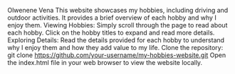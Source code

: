 Olwenene Vena
This website showcases my hobbies, including driving and outdoor activities. It provides a brief overview of each hobby and why I enjoy them.
Viewing Hobbies: Simply scroll through the page to read about each hobby. Click on the hobby titles to expand and read more details.
Exploring Details: Read the details provided for each hobby to understand why I enjoy them and how they add value to my life.
Clone the repository: git clone https://github.com/your-username/my-hobbies-website.git
Open the index.html file in your web browser to view the website locally.
